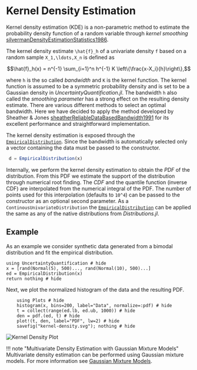 # Kernel Density Estimation

Kernel density estimation (KDE) is a non-parametric method to estimate the probability density function of a random variable through *kernel smoothing* [silvermanDensityEstimationStatistics1986](@cite).

The kernel density estimate ``\hat{f}_h`` of a univariate density `f` based on a random sample ``X_1,\ldots,X_n`` is defined as

```math
\hat{f}_h(x) = n^{-1} \sum_{i=1}^n h^{-1} K \left\{\frac{x-X_i}{h}\right\},
```

where ``h`` is the so called *bandwidth* and ``K`` is the kernel function. The kernel function is assumed to be a symmetric probability density and is set to be a Gaussian density in *UncertaintyQuantification.jl*. The bandwidth ``h`` also called the *smoothing parameter* has a strong effect on the resulting density estimate. There are various different methods to select an optimal bandwidth. Here we have decided to apply the method developed by Sheather & Jones [sheatherReliableDataBasedBandwidth1991](@cite) for its excellent performance and straightforward implementation.

The kernel density estimation is exposed through the [`EmpiricalDistribution`](@ref). Since the bandwidth is automatically selected only a vector containing the data must be passed to the constructor.

```julia
 d = EmpiricalDistribution(x)
```

Internally, we perform the kernel density estimation to obtain the *PDF* of the distribution. From this PDF we estimate the support of the distribution through numerical root finding. The *CDF* and the quantile function (inverse CDF) are interpolated from the numerical integral of the PDF. The number of points used for this interpolation (defaults to ``10^4``) can be passed to the constructor as an optional second parameter. As a `ContinousUnivariateDistribution` the [`EmpiricalDistribution`](@ref) can be applied the same as any of the native distributions from *Distributions.jl*.

## Example

As an example we consider synthetic data generated from a bimodal distribution and fit the empirical distribution.

```@example kde
using UncertaintyQuantification # hide
x = [rand(Normal(5), 500)..., rand(Normal(10), 500)...]
ed = EmpiricalDistribution(x)
return nothing # hide
```

Next, we plot the normalized histogram of the data and the resulting PDF.

```@example kde
    using Plots # hide
    histogram(x, bins=200, label="Data", normalize=:pdf) # hide
    t = collect(range(ed.lb, ed.ub, 1000)) # hide
    den = pdf.(ed, t) # hide
    plot!(t, den, label="PDF", lw=2) # hide
    savefig("kernel-density.svg"); nothing # hide
```

![Kernel Density Plot](kernel-density.svg)

!!! note "Multivariate Density Estimation with Gaussian Mixture Models"
    Multivariate density estimation can be performed using Gaussian mixture models.
    For more information see [Gaussian Mixture Models](@ref).
